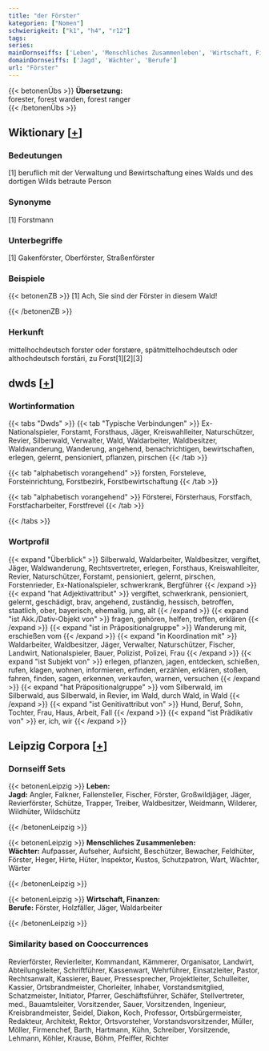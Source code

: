 ```yaml
---
title: "der Förster"
kategorien: ["Nomen"]
schwierigkeit: ["k1", "h4", "r12"]
tags:
series:
mainDornseiffs: ['Leben', 'Menschliches Zusammenleben', 'Wirtschaft, Finanzen']
domainDornseiffs: ['Jagd', 'Wächter', 'Berufe']
url: "Förster"
---
```


{{< betonenÜbs >}}
**Übersetzung:**  
forester, forest warden, forest ranger  
{{< /betonenÜbs >}}

## Wiktionary [[+](https://de.wiktionary.org/wiki/Förster)]

### Bedeutungen
[1] beruflich mit der Verwaltung und Bewirtschaftung eines Walds und des dortigen Wilds betraute Person  

### Synonyme
[1] Forstmann  

### Unterbegriffe
[1] Gakenförster, Oberförster, Straßenförster  

### Beispiele
{{< betonenZB >}}
[1] Ach, Sie sind der Förster in diesem Wald!  

{{< /betonenZB >}}
### Herkunft
mittelhochdeutsch forster oder forstære, spätmittelhochdeutsch oder althochdeutsch forstāri, zu Forst[1][2][3]  



## dwds [[+](https://www.dwds.de/wb/Förster)]

### Wortinformation
{{< tabs "Dwds" >}}
{{< tab "Typische Verbindungen" >}}
Ex-Nationalspieler, Forstamt, Forsthaus, Jäger, Kreiswahlleiter, Naturschützer, Revier, Silberwald, Verwalter, Wald, Waldarbeiter, Waldbesitzer, Waldwanderung, Wanderung, angehend, benachrichtigen, bewirtschaften, erlegen, gelernt, pensioniert, pflanzen, pirschen
{{< /tab >}}

{{< tab "alphabetisch vorangehend" >}}
forsten, Forsteleve, Forsteinrichtung, Forstbezirk, Forstbewirtschaftung
{{< /tab >}}

{{< tab "alphabetisch vorangehend" >}}
Försterei, Försterhaus, Forstfach, Forstfacharbeiter, Forstfrevel
{{< /tab >}}

{{< /tabs >}}

### Wortprofil
{{< expand "Überblick" >}} Silberwald, Waldarbeiter, Waldbesitzer, vergiftet, Jäger, Waldwanderung, Rechtsvertreter, erlegen, Forsthaus, Kreiswahlleiter, Revier, Naturschützer, Forstamt, pensioniert, gelernt, pirschen, Forstenrieder, Ex-Nationalspieler, schwerkrank, Bergführer {{< /expand >}}
{{< expand "hat Adjektivattribut" >}} vergiftet, schwerkrank, pensioniert, gelernt, geschädigt, brav, angehend, zuständig, hessisch, betroffen, staatlich, ober, bayerisch, ehemalig, jung, alt {{< /expand >}}
{{< expand "ist Akk./Dativ-Objekt von" >}} fragen, gehören, helfen, treffen, erklären {{< /expand >}}
{{< expand "ist in Präpositionalgruppe" >}} Wanderung mit, erschießen vom {{< /expand >}}
{{< expand "in Koordination mit" >}} Waldarbeiter, Waldbesitzer, Jäger, Verwalter, Naturschützer, Fischer, Landwirt, Nationalspieler, Bauer, Polizist, Polizei, Frau {{< /expand >}}
{{< expand "ist Subjekt von" >}} erlegen, pflanzen, jagen, entdecken, schießen, rufen, klagen, wohnen, informieren, erfinden, erzählen, erklären, stoßen, fahren, finden, sagen, erkennen, verkaufen, warnen, versuchen {{< /expand >}}
{{< expand "hat Präpositionalgruppe" >}} vom Silberwald, im Silberwald, aus Silberwald, in Revier, im Wald, durch Wald, in Wald {{< /expand >}}
{{< expand "ist Genitivattribut von" >}} Hund, Beruf, Sohn, Tochter, Frau, Haus, Arbeit, Fall {{< /expand >}}
{{< expand "ist Prädikativ von" >}} er, ich, wir {{< /expand >}}

## Leipzig Corpora [[+](https://corpora.uni-leipzig.de/en/res?word=Förster&corpusId=deu_newscrawl-public_2018)]

### Dornseiff Sets
{{< betonenLeipzig >}}
**Leben:**  
**Jagd:** Angler, Falkner, Fallensteller, Fischer, Förster, Großwildjäger, Jäger, Revierförster, Schütze, Trapper, Treiber, Waldbesitzer, Weidmann, Wilderer, Wildhüter, Wildschütz  

{{< /betonenLeipzig >}}


{{< betonenLeipzig >}}
**Menschliches Zusammenleben:**  
**Wächter:** Aufpasser, Aufseher, Aufsicht, Beschützer, Bewacher, Feldhüter, Förster, Heger, Hirte, Hüter, Inspektor, Kustos, Schutzpatron, Wart, Wächter, Wärter  

{{< /betonenLeipzig >}}


{{< betonenLeipzig >}}
**Wirtschaft, Finanzen:**  
**Berufe:** Förster, Holzfäller, Jäger, Waldarbeiter  

{{< /betonenLeipzig >}}

### Similarity based on Cooccurrences
Revierförster, Revierleiter, Kommandant, Kämmerer, Organisator, Landwirt, Abteilungsleiter, Schriftführer, Kassenwart, Wehrführer, Einsatzleiter, Pastor, Rechtsanwalt, Kassierer, Bauer, Pressesprecher, Projektleiter, Schulleiter, Kassier, Ortsbrandmeister, Chorleiter, Inhaber, Vorstandsmitglied, Schatzmeister, Initiator, Pfarrer, Geschäftsführer, Schäfer, Stellvertreter, med., Bauamtsleiter, Vorsitzender, Sauer, Vorsitzenden, Ingenieur, Kreisbrandmeister, Seidel, Diakon, Koch, Professor, Ortsbürgermeister, Redakteur, Architekt, Rektor, Ortsvorsteher, Vorstandsvorsitzender, Müller, Möller, Firmenchef, Barth, Hartmann, Kühn, Schreiber, Vorsitzende, Lehmann, Köhler, Krause, Böhm, Pfeiffer, Richter

